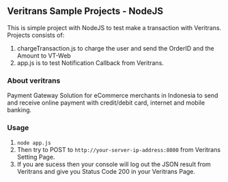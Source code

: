 ## Veritrans Sample Projects - NodeJS
This is simple project with NodeJS to test make a transaction with Veritrans.  <br />
Projects consists of:<br />
1. chargeTransaction.js to charge the user and send the OrderID and the Amount to VT-Web <br />
2. app.js is to test Notification Callback from Veritrans.<br />


### About veritrans
Payment Gateway Solution for eCommerce merchants in Indonesia to send and receive online payment with credit/debit card, internet and mobile banking.

### Usage
1. `node app.js` <br />
2. Then try to POST to `http://your-server-ip-address:8000` from Veritrans Setting Page. <br />
3. If you are sucess then your console will log out the JSON result from Veritrans and give you Status Code 200 in your Veritrans Page.




